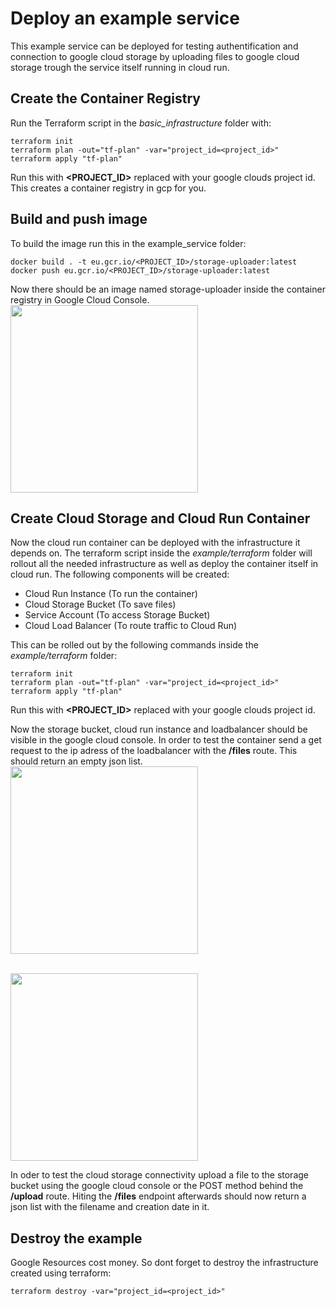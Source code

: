 # Deploy an example service

This example service can be deployed for testing authentification and connection to google cloud storage by uploading files to google cloud storage trough the service itself running in cloud run. 

## Create the Container Registry

Run the Terraform script in the *basic_infrastructure* folder with: 

``` shell
terraform init
terraform plan -out="tf-plan" -var="project_id=<project_id>"
terraform apply "tf-plan"
```
Run this with **<PROJECT_ID>** replaced with your google clouds project id. 
This creates a container registry in gcp for you. 

## Build and push image

To build the image run this in the example_service folder: 

``` shell
docker build . -t eu.gcr.io/<PROJECT_ID>/storage-uploader:latest
docker push eu.gcr.io/<PROJECT_ID>/storage-uploader:latest
```

Now there should be an image named storage-uploader inside the container registry in Google Cloud Console.
<br /><img src="https://user-images.githubusercontent.com/74773202/200899225-1fbde32a-7bc1-4348-a21a-1139153539b7.png" width="300"/>


## Create Cloud Storage and Cloud Run Container

Now the cloud run container can be deployed with the infrastructure it depends on. The terraform script inside the *example/terraform* folder will rollout all the needed infrastructure as well as deploy the container itself in cloud run. The following components will be created: 

- Cloud Run Instance (To run the container)
- Cloud Storage Bucket (To save files)
- Service Account (To access Storage Bucket)
- Cloud Load Balancer (To route traffic to Cloud Run) 

This can be rolled out by the following commands inside the *example/terraform* folder: 

``` shell
terraform init
terraform plan -out="tf-plan" -var="project_id=<project_id>"
terraform apply "tf-plan"
```
Run this with **<PROJECT_ID>** replaced with your google clouds project id. 

Now the storage bucket, cloud run instance and loadbalancer should be visible in the google cloud console. In order to test the container send a get request to the ip adress of the loadbalancer with the **/files** route. This should return an empty json list. 
<br /><img src="https://user-images.githubusercontent.com/74773202/200898946-04407cfe-bdd6-438b-8f86-097b4d05f50b.png" width="300"/>


<br /><img src="https://user-images.githubusercontent.com/74773202/200898815-fec8a672-84dc-4da0-ad89-72076f22ed99.png" width="300"/>

In oder to test the cloud storage connectivity upload a file to the storage bucket using the google cloud console or the POST method behind the **/upload** route. 
Hiting the **/files** endpoint afterwards should now return a json list with the filename and creation date in it. 

## Destroy the example

Google Resources cost money. So dont forget to destroy the infrastructure created using terraform: 

``` shell
terraform destroy -var="project_id=<project_id>"
```